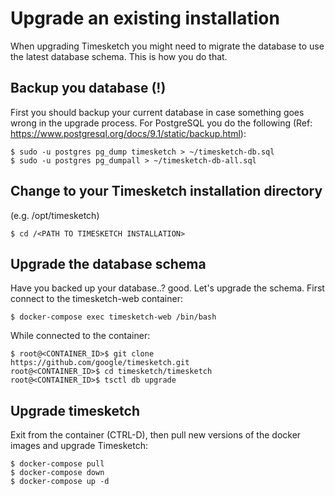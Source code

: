 # Upgrade an existing installation

When upgrading Timesketch you might need to migrate the database to use the latest database schema. This is how you do that.

## Backup you database (!)
First you should backup your current database in case something goes wrong in the upgrade process. For PostgreSQL you do the following (Ref: https://www.postgresql.org/docs/9.1/static/backup.html):

    $ sudo -u postgres pg_dump timesketch > ~/timesketch-db.sql
    $ sudo -u postgres pg_dumpall > ~/timesketch-db-all.sql


## Change to your Timesketch installation directory
(e.g. /opt/timesketch)

    $ cd /<PATH TO TIMESKETCH INSTALLATION>
## Upgrade the database schema
Have you backed up your database..? good. Let's upgrade the schema. First connect to the timesketch-web container:

    $ docker-compose exec timesketch-web /bin/bash

While connected to the container:
    
    $ root@<CONTAINER_ID>$ git clone https://github.com/google/timesketch.git
    root@<CONTAINER_ID>$ cd timesketch/timesketch
    root@<CONTAINER_ID>$ tsctl db upgrade 

## Upgrade timesketch
Exit from the container (CTRL-D), then pull new versions of the docker images and upgrade Timesketch:
    
    $ docker-compose pull
    $ docker-compose down
    $ docker-compose up -d

